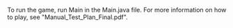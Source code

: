 To run the game, run Main in the Main.java file. For more information on how to play, 
see "Manual_Test_Plan_Final.pdf".
